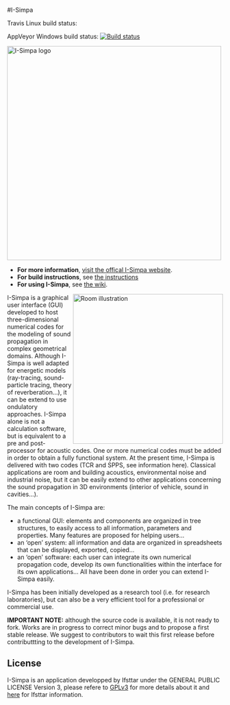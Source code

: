 #I-Simpa

Travis Linux build status:


AppVeyor Windows build status:
[![Build status](https://ci.appveyor.com/api/projects/status/ho4r4vof1crdogr4?svg=true)](https://ci.appveyor.com/project/d-cooper/i-simpa)

<IMG SRC="http://i-simpa.ifsttar.fr/typo3temp/pics/b06522ab44.jpg" WIDTH=500 ALT="I-Simpa logo" TITLE="I-Simpa logo">

* **For more information**, [visit the offical I-Simpa website](http://i-simpa.ifsttar.fr).
* **For build instructions**, see [the instructions](https://github.com/Ifsttar/I-Simpa/blob/master/Docs/Building.md)
* **For using I-Simpa**, see [the wiki](http://i-simpa-wiki.readthedocs.io/en/latest/).

<IMG ALIGN="right" SRC="https://raw.githubusercontent.com/Ifsttar/I-Simpa/master/Docs/images/wiki%20pictures/illustration_i_simpa_room-Home_page.png" WIDTH=350 ALT="Room illustration" TITLE="Room illustration">

I-Simpa is a graphical user interface (GUI) developed to host three-dimensional numerical codes for the modeling of sound propagation
in complex geometrical domains. Although I-Simpa is well adapted for energetic models (ray-tracing, sound-particle tracing, theory of
reverberation…), it can be extend to use ondulatory approaches.
I-Simpa alone is not a calculation software, but is equivalent to a pre and post-processor for acoustic codes. One or more numerical
codes must be added in order to obtain a fully functional system. At the present time, I-Simpa is delivered with two codes
(TCR and SPPS, see information here).
Classical applications are room and building acoustics, environmental noise and industrial noise, but it can be easily extend to other
applications concerning the sound propagation in 3D environments (interior of vehicle, sound in cavities…).

The main concepts of I-Simpa are:

* a functional GUI: elements and components are organized in tree structures, to easily access to all information, parameters and
properties. Many features are proposed for helping users…
* an ‘open’ system: all information and data are organized in spreadsheets that can be displayed, exported, copied…
* an ‘open’ software: each user can integrate its own numerical propagation code, develop its own functionalities within the interface
for its own applications… All have been done in order you can extend I-Simpa easily. 


I-Simpa has been initially developed as a research tool (i.e. for research laboratories), but can also be a very efficient tool for a professional or commercial use.

**IMPORTANT NOTE:** although the source code is available, it is not ready to fork. Works are in progress to correct minor bugs and to propose a first stable release. We suggest to contributors to wait this first release before contributtting to the development of I-Simpa.

## **License**

I-Simpa is an application developped by Ifsttar under the GENERAL PUBLIC LICENSE Version 3, please refere to [GPLv3](https://github.com/Ifsttar/I-Simpa/blob/master/LICENSE.md) for more details about it and [here](https://github.com/Ifsttar/I-Simpa/blob/master/Docs/License.txt) for Ifsttar information.
